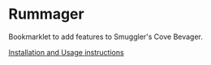 # Rummager
Bookmarklet to add features to Smuggler's Cove Bevager.

[Installation and Usage instructions](https://robotpistol.github.io/rummager/)

